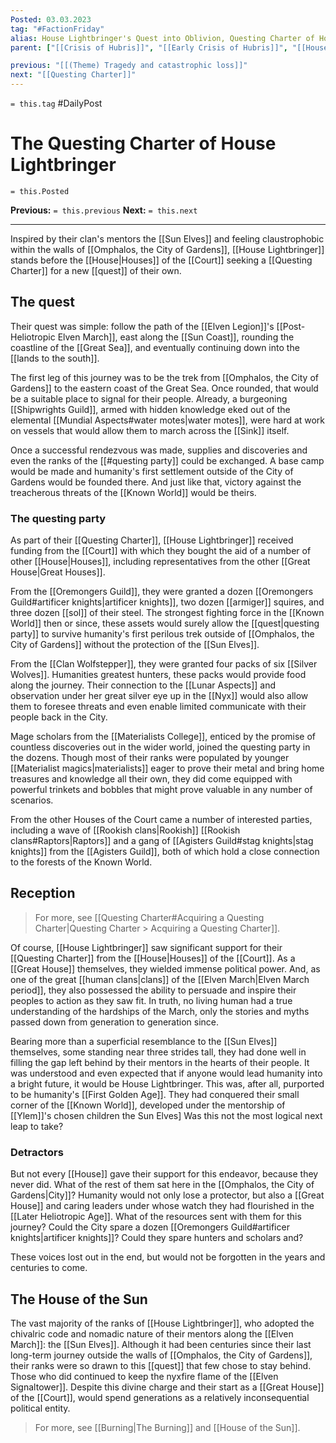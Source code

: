 ```yaml
---
Posted: 03.03.2023
tag: "#FactionFriday"
alias: House Lightbringer's Quest into Oblivion, Questing Charter of House Lightbringer
parent: ["[[Crisis of Hubris]]", "[[Early Crisis of Hubris]]", "[[House Lightbringer]]", "[[Quest]]", "[[Quest into Oblivion]]", "[[Questing Charter]]"]

previous: "[[(Theme) Tragedy and catastrophic loss]]"
next: "[[Questing Charter]]"
---
```

`= this.tag` #DailyPost 
# The Questing Charter of House Lightbringer
`= this.Posted`

**Previous:** `= this.previous`
**Next:** `= this.next`

---

Inspired by their clan's mentors the [[Sun Elves]] and feeling claustrophobic within the walls of [[Omphalos, the City of Gardens]], [[House Lightbringer]] stands before the [[House|Houses]] of the [[Court]] seeking a [[Questing Charter]] for a new [[quest]] of their own.

## The quest

Their quest was simple: follow the path of the [[Elven Legion]]'s [[Post-Heliotropic Elven March]], east along the [[Sun Coast]], rounding the coastline of the [[Great Sea]], and eventually continuing down into the [[lands to the south]].

The first leg of this journey was to be the trek from [[Omphalos, the City of Gardens]] to the eastern coast of the Great Sea. Once rounded, that would be a suitable place to signal for their people. Already, a burgeoning [[Shipwrights Guild]], armed with hidden knowledge eked out of the elemental [[Mundial Aspects#water motes|water motes]], were hard at work on vessels that would allow them to march across the [[Sink]] itself.

Once a successful rendezvous was made, supplies and discoveries and even the ranks of the [[#questing party]] could be exchanged. A base camp would be made and humanity's first settlement outside of the City of Gardens would be founded there. And just like that, victory against the treacherous threats of the [[Known World]] would be theirs.

### The questing party

As part of their [[Questing Charter]], [[House Lightbringer]] received funding from the [[Court]] with which they bought the aid of a number of other [[House|Houses]], including representatives from the other [[Great House|Great Houses]].

From the [[Oremongers Guild]], they were granted a dozen [[Oremongers Guild#artificer knights|artificer knights]], two dozen [[armiger]] squires, and three dozen [[sol]] of their steel. The strongest fighting force in the [[Known World]] then or since, these assets would surely allow the [[quest|questing party]] to survive humanity's first perilous trek outside of [[Omphalos, the City of Gardens]] without the protection of the [[Sun Elves]].

From the [[Clan Wolfstepper]], they were granted four packs of six [[Silver Wolves]]. Humanities greatest hunters, these packs would provide food along the journey. Their connection to the [[Lunar Aspects]] and observation under her great silver eye up in the [[Nyx]] would also allow them to foresee threats and even enable limited communicate with their people back in the City. 

Mage scholars from the [[Materialists College]], enticed by the promise of countless discoveries out in the wider world, joined the questing party in the dozens. Though most of their ranks were populated by younger [[Materialist magics|materialists]] eager to prove their metal and bring home treasures and knowledge all their own, they did come equipped with powerful trinkets and bobbles that might prove valuable in any number of scenarios.

From the other Houses of the Court came a number of interested parties, including a wave of [[Rookish clans|Rookish]] [[Rookish clans#Raptors|Raptors]] and a gang of [[Agisters Guild#stag knights|stag knights]] from the [[Agisters Guild]], both of which hold a close connection to the forests of the Known World.

## Reception

> For more, see [[Questing Charter#Acquiring a Questing Charter|Questing Charter > Acquiring a Questing Charter]].

Of course, [[House Lightbringer]] saw significant support for their [[Questing Charter]] from the [[House|Houses]] of the [[Court]]. As a [[Great House]] themselves, they wielded immense political power. And, as one of the great [[human clans|clans]] of the [[Elven March|Elven March period]], they also possessed the ability to persuade and inspire their peoples to action as they saw fit. In truth, no living human had a true understanding of the hardships of the March, only the stories and myths passed down from generation to generation since.

Bearing more than a superficial resemblance to the [[Sun Elves]] themselves, some standing near three strides tall, they had done well in filling the gap left behind by their mentors in the hearts of their people. It was understood and even expected that if anyone would lead humanity into a bright future, it would be House Lightbringer. This was, after all, purported to be humanity's [[First Golden Age]]. They had conquered their small corner of the [[Known World]], developed under the mentorship of [[Ylem]]'s chosen children the Sun Elves] Was this not the most logical next leap to take?

### Detractors

But not every [[House]] gave their support for this endeavor, because they never did. What of the rest of them sat here in the [[Omphalos, the City of Gardens|City]]? Humanity would not only lose a protector, but also a [[Great House]] and caring leaders under whose watch they had flourished in the [[Later Heliotropic Age]]. What of the resources sent with them for this journey? Could the City spare a dozen [[Oremongers Guild#artificer knights|artificer knights]]? Could they spare hunters and scholars and?

These voices lost out in the end, but would not be forgotten in the years and centuries to come.

## The House of the Sun

The vast majority of the ranks of [[House Lightbringer]], who adopted the chivalric code and nomadic nature of their mentors along the [[Elven March]]: the [[Sun Elves]]. Although it had been centuries since their last long-term journey outside the walls of [[Omphalos, the City of Gardens]], their ranks were so drawn to this [[quest]] that few chose to stay behind. Those who did continued to keep the nyxfire flame of the [[Elven Signaltower]]. Despite this divine charge and their start as a [[Great House]] of the [[Court]], would spend generations as a relatively inconsequential political entity.

> For more, see [[Burning|The Burning]] and [[House of the Sun]].